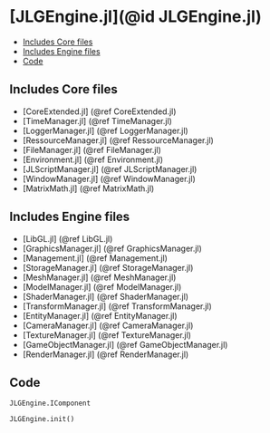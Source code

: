 # [JLGEngine.jl](@id JLGEngine.jl)

* [Includes Core files](#Includes-Core-files-1)
* [Includes Engine files](#Includes-Engine-files-1)
* [Code](#Code-1)

## Includes Core files
* [CoreExtended.jl] (@ref CoreExtended.jl)
* [TimeManager.jl] (@ref TimeManager.jl)
* [LoggerManager.jl] (@ref LoggerManager.jl)
* [RessourceManager.jl] (@ref RessourceManager.jl)
* [FileManager.jl] (@ref FileManager.jl)
* [Environment.jl] (@ref Environment.jl)
* [JLScriptManager.jl] (@ref JLScriptManager.jl)
* [WindowManager.jl] (@ref WindowManager.jl)
* [MatrixMath.jl] (@ref MatrixMath.jl)

## Includes Engine files
* [LibGL.jl] (@ref LibGL.jl)
* [GraphicsManager.jl] (@ref GraphicsManager.jl)
* [Management.jl] (@ref Management.jl)
* [StorageManager.jl] (@ref StorageManager.jl)
* [MeshManager.jl] (@ref MeshManager.jl)
* [ModelManager.jl] (@ref ModelManager.jl)
* [ShaderManager.jl] (@ref ShaderManager.jl)
* [TransformManager.jl] (@ref TransformManager.jl)
* [EntityManager.jl] (@ref EntityManager.jl)
* [CameraManager.jl] (@ref CameraManager.jl)
* [TextureManager.jl] (@ref TextureManager.jl)
* [GameObjectManager.jl] (@ref GameObjectManager.jl)
* [RenderManager.jl] (@ref RenderManager.jl)

## Code

```@docs
JLGEngine.IComponent
```

```@docs
JLGEngine.init()
```
